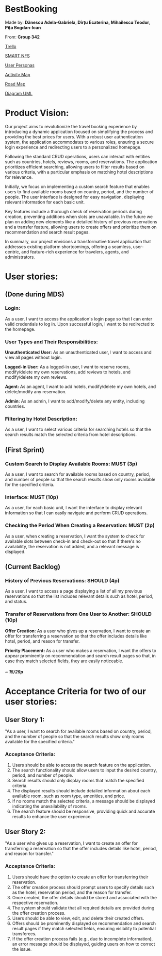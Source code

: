 # BestBooking

Made by: **Dănescu Adela-Gabriela, Dîrțu Ecaterina, Mihailescu Teodor, Pița Bogdan-Ioan**

From: **Group 342**

[Trello](https://trello.com/invite/mdsbestbooking/ATTI433e5f54374e851e879a648323e985b6BA271634)

[SMART NFS](https://docs.google.com/document/d/1xByb49eBQnMBz94uNoANoEqbmg6mDLFe02F-84nxcWI/edit)

[User Personas](https://docs.google.com/document/d/1BpeaZb_QCSZPDt4h1vrn6ZAyx8Gbgn7XpYFCS03gpNY/edit)

[Activity Map](https://lucid.app/lucidspark/22f1f6e8-bd7c-44a7-b874-853064e3a1c8/edit?invitationId=inv_2659ac12-0d26-4252-8bbc-a9f0c9408594&page=0_0#)

[Road Map](https://www.canva.com/design/DAF1Qiry4K8/Tsjk5rRTyTlnzvs0VRAZLQ/edit?utm_content=DAF1Qiry4K8&utm_campaign=designshare&utm_medium=link2&utm_source=sharebutton)

[Diagram UML](https://drive.google.com/file/d/18PXyDElgSDRy9ncKxb538-3kkto0WEC3/view?usp=sharing)

# Product Vision:

Our project aims to revolutionize the travel booking experience by introducing a dynamic application focused on simplifying the process and providing the best prices for users. 
With a robust user authentication system, the application accommodates to various roles, ensuring a secure login experience and redirecting users to a personalized homepage.

Following the standard CRUD operations, users can interact with entities such as countries, hotels, reviews, rooms, and reservations. 
The application prioritizes efficient searching, allowing users to filter results based on various criteria, with a particular emphasis on matching hotel descriptions for relevance.

Initially, we focus on implementing a custom search feature that enables users to find available rooms based on country, period, and the number of people. 
The user interface is designed for easy navigation, displaying relevant information for each basic unit.

Key features include a thorough check of reservation periods during creation, preventing additions when slots are unavailable. In the future we plan on adding new elements like a detailed history of previous reservations and a transfer feature, allowing users to create offers and prioritize them on recommendation and search result pages.

In summary, our project envisions a transformative travel application that addresses existing platform shortcomings, offering a seamless, user-centric, and feature-rich experience for travelers, agents, and administrators.

# User stories:

## (Done during MDS)

### Login:

   As a user, I want to access the application's login page so that I can enter valid credentials to log in. Upon successful login, I want to be redirected to the homepage.

### User Types and Their Responsibilities:

   **Unauthenticated User:**
   As an unauthenticated user, I want to access and view all pages without login.

   **Logged-in User:**
   As a logged-in user, I want to reserve rooms, modify/delete my own reservations, add reviews to hotels, and modify/delete my own reviews.

   **Agent:**
   As an agent, I want to add hotels, modify/delete my own hotels, and delete/modify any reservation.

   **Admin:**
   As an admin, I want to add/modify/delete any entity, including countries.


### Filtering by Hotel Description:

   As a user, I want to select various criteria for searching hotels so that the search results match the selected criteria from hotel descriptions.

## (First Sprint)

### Custom Search to Display Available Rooms: MUST (3p)

   As a user, I want to search for available rooms based on country, period, and number of people so that the search results show only rooms available for the specified criteria.

### Interface: MUST (10p)

   As a user, for each basic unit, I want the interface to display relevant information so that I can easily navigate and perform CRUD operations.

### Checking the Period When Creating a Reservation: MUST (2p)

   As a user, when creating a reservation, I want the system to check for available slots between check-in and check-out so that if there's no availability, the reservation is not added, and a relevant message is displayed.

## (Current Backlog)

### History of Previous Reservations: SHOULD (4p)

   As a user, I want to access a page displaying a list of all my previous reservations so that the list includes relevant details such as hotel, period, and status.

### Transfer of Reservations from One User to Another: SHOULD (10p)

   **Offer Creation:**
   As a user who gives up a reservation, I want to create an offer for transferring a reservation so that the offer includes details like hotel, period, and reason for transfer.

   **Priority Placement:**
   As a user who makes a reservation, I want the offers to appear prominently on recommendation and search result pages so that, in case they match selected fields, they are easily noticeable.

##### ~ 15/29p


# Acceptance Criteria for two of our user stories:

## User Story 1:

"As a user, I want to search for available rooms based on country, period, and the number of people so that the search results show only rooms available for the specified criteria."

### Acceptance Criteria:

1. Users should be able to access the search feature on the application.
2. The search functionality should allow users to input the desired country, period, and number of people.
3. Search results should only display rooms that match the specified criteria.
4. The displayed results should include detailed information about each available room, such as room type, amenities, and price.
5. If no rooms match the selected criteria, a message should be displayed indicating the unavailability of rooms.
6. The search feature should be responsive, providing quick and accurate results to enhance the user experience.

## User Story 2:

"As a user who gives up a reservation, I want to create an offer for transferring a reservation so that the offer includes details like hotel, period, and reason for transfer."

### Acceptance Criteria:

1. Users should have the option to create an offer for transferring their reservation.
2. The offer creation process should prompt users to specify details such as the hotel, reservation period, and the reason for transfer.
3. Once created, the offer details should be stored and associated with the respective reservation.
4. The system should validate that all required details are provided during the offer creation process.
5. Users should be able to view, edit, and delete their created offers.
6. Offers should be prominently displayed on recommendation and search result pages if they match selected fields, ensuring visibility to potential transferees.
7. If the offer creation process fails (e.g., due to incomplete information), an error message should be displayed, guiding users on how to correct the issue.
